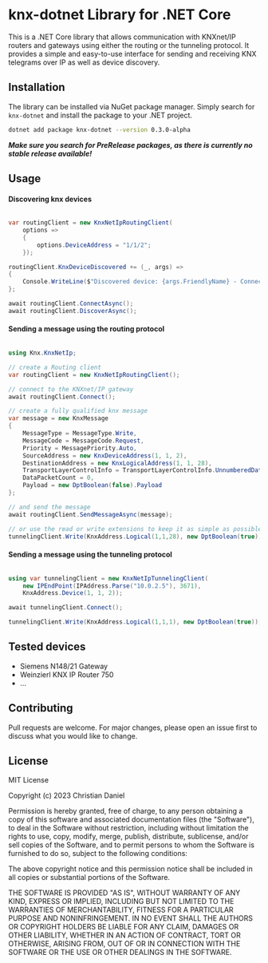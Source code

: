 # knx-dotnet Library for .NET Core

This is a .NET Core library that allows communication with KNXnet/IP routers and gateways using either the routing or
the tunneling protocol. It provides a simple and easy-to-use interface for sending and receiving KNX telegrams over IP
as well as device discovery.

## Installation

The library can be installed via NuGet package manager.
Simply search for `knx-dotnet` and install the package to your .NET project.

```bash
dotnet add package knx-dotnet --version 0.3.0-alpha
```

**_Make sure you search for PreRelease packages, as there is currently no stable release available!_**

## Usage

#### Discovering knx devices

```csharp

var routingClient = new KnxNetIpRoutingClient(
    options =>
    {
        options.DeviceAddress = "1/1/2";
    });

routingClient.KnxDeviceDiscovered += (_, args) =>
{
    Console.WriteLine($"Discovered device: {args.FriendlyName} - ConnectionString: {args.ConnectionString}");
};

await routingClient.ConnectAsync();
await routingClient.DiscoverAsync();
```

#### Sending a message using the routing protocol

```csharp

using Knx.KnxNetIp;

// create a Routing client
var routingClient = new KnxNetIpRoutingClient();

// connect to the KNXnet/IP gateway
await routingClient.Connect();

// create a fully qualified knx message
var message = new KnxMessage
{
    MessageType = MessageType.Write,
    MessageCode = MessageCode.Request,
    Priority = MessagePriority.Auto,
    SourceAddress = new KnxDeviceAddress(1, 1, 2),
    DestinationAddress = new KnxLogicalAddress(1, 1, 28),
    TransportLayerControlInfo = TransportLayerControlInfo.UnnumberedDataPacket,
    DataPacketCount = 0,
    Payload = new DptBoolean(false).Payload
};

// and send the message
await routingClient.SendMessageAsync(message);

// or use the read or write extensions to keep it as simple as possible
tunnelingClient.Write(KnxAddress.Logical(1,1,28), new DptBoolean(true));

```

#### Sending a message using the tunneling protocol

```csharp

using var tunnelingClient = new KnxNetIpTunnelingClient(
    new IPEndPoint(IPAddress.Parse("10.0.2.5"), 3671),
    KnxAddress.Device(1, 1, 2));

await tunnelingClient.Connect();

tunnelingClient.Write(KnxAddress.Logical(1,1,1), new DptBoolean(true));

```

## Tested devices

- Siemens N148/21 Gateway
- Weinzierl KNX IP Router 750
- ...

## Contributing

Pull requests are welcome. For major changes, please open an issue first to discuss what you would like to change.

## License

MIT License

Copyright (c) 2023 Christian Daniel

Permission is hereby granted, free of charge, to any person obtaining a copy
of this software and associated documentation files (the "Software"), to deal
in the Software without restriction, including without limitation the rights
to use, copy, modify, merge, publish, distribute, sublicense, and/or sell
copies of the Software, and to permit persons to whom the Software is
furnished to do so, subject to the following conditions:

The above copyright notice and this permission notice shall be included in all
copies or substantial portions of the Software.

THE SOFTWARE IS PROVIDED "AS IS", WITHOUT WARRANTY OF ANY KIND, EXPRESS OR
IMPLIED, INCLUDING BUT NOT LIMITED TO THE WARRANTIES OF MERCHANTABILITY,
FITNESS FOR A PARTICULAR PURPOSE AND NONINFRINGEMENT. IN NO EVENT SHALL THE
AUTHORS OR COPYRIGHT HOLDERS BE LIABLE FOR ANY CLAIM, DAMAGES OR OTHER
LIABILITY, WHETHER IN AN ACTION OF CONTRACT, TORT OR OTHERWISE, ARISING FROM,
OUT OF OR IN CONNECTION WITH THE SOFTWARE OR THE USE OR OTHER DEALINGS IN THE
SOFTWARE.


